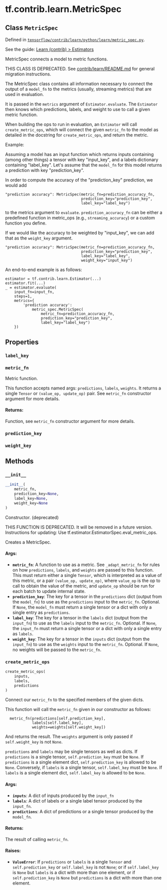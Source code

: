 <div itemscope itemtype="http://developers.google.com/ReferenceObject">
<meta itemprop="name" content="tf.contrib.learn.MetricSpec" />
<meta itemprop="property" content="label_key"/>
<meta itemprop="property" content="metric_fn"/>
<meta itemprop="property" content="prediction_key"/>
<meta itemprop="property" content="weight_key"/>
<meta itemprop="property" content="__init__"/>
<meta itemprop="property" content="create_metric_ops"/>
</div>

# tf.contrib.learn.MetricSpec

## Class `MetricSpec`





Defined in [`tensorflow/contrib/learn/python/learn/metric_spec.py`](https://www.tensorflow.org/code/tensorflow/contrib/learn/python/learn/metric_spec.py).

See the guide: [Learn (contrib) > Estimators](../../../../../api_guides/python/contrib.learn.md#Estimators)

MetricSpec connects a model to metric functions.

THIS CLASS IS DEPRECATED. See
[contrib/learn/README.md](https://www.tensorflow.org/code/tensorflow/contrib/learn/README.md)
for general migration instructions.

The MetricSpec class contains all information necessary to connect the
output of a `model_fn` to the metrics (usually, streaming metrics) that are
used in evaluation.

It is passed in the `metrics` argument of `Estimator.evaluate`. The
`Estimator` then knows which predictions, labels, and weight to use to call a
given metric function.

When building the ops to run in evaluation, an `Estimator` will call
`create_metric_ops`, which will connect the given `metric_fn` to the model
as detailed in the docstring for `create_metric_ops`, and return the metric.

Example:

Assuming a model has an input function which returns inputs containing
(among other things) a tensor with key "input_key", and a labels dictionary
containing "label_key". Let's assume that the `model_fn` for this model
returns a prediction with key "prediction_key".

In order to compute the accuracy of the "prediction_key" prediction, we
would add

```
"prediction accuracy": MetricSpec(metric_fn=prediction_accuracy_fn,
                                  prediction_key="prediction_key",
                                  label_key="label_key")
```

to the metrics argument to `evaluate`. `prediction_accuracy_fn` can be either
a predefined function in metric_ops (e.g., `streaming_accuracy`) or a custom
function you define.

If we would like the accuracy to be weighted by "input_key", we can add that
as the `weight_key` argument.

```
"prediction accuracy": MetricSpec(metric_fn=prediction_accuracy_fn,
                                  prediction_key="prediction_key",
                                  label_key="label_key",
                                  weight_key="input_key")
```

An end-to-end example is as follows:

```
estimator = tf.contrib.learn.Estimator(...)
estimator.fit(...)
_ = estimator.evaluate(
    input_fn=input_fn,
    steps=1,
    metrics={
        'prediction accuracy':
            metric_spec.MetricSpec(
                metric_fn=prediction_accuracy_fn,
                prediction_key="prediction_key",
                label_key="label_key")
    })
```

## Properties

<h3 id="label_key"><code>label_key</code></h3>



<h3 id="metric_fn"><code>metric_fn</code></h3>

Metric function.

This function accepts named args: `predictions`, `labels`, `weights`. It
returns a single `Tensor` or `(value_op, update_op)` pair. See `metric_fn`
constructor argument for more details.

#### Returns:

Function, see `metric_fn` constructor argument for more details.

<h3 id="prediction_key"><code>prediction_key</code></h3>



<h3 id="weight_key"><code>weight_key</code></h3>





## Methods

<h3 id="__init__"><code>__init__</code></h3>

``` python
__init__(
    metric_fn,
    prediction_key=None,
    label_key=None,
    weight_key=None
)
```

Constructor. (deprecated)

THIS FUNCTION IS DEPRECATED. It will be removed in a future version.
Instructions for updating:
Use tf.estimator.EstimatorSpec.eval_metric_ops.

Creates a MetricSpec.

#### Args:

* <b>`metric_fn`</b>: A function to use as a metric. See `_adapt_metric_fn` for
    rules on how `predictions`, `labels`, and `weights` are passed to this
    function. This must return either a single `Tensor`, which is
    interpreted as a value of this metric, or a pair
    `(value_op, update_op)`, where `value_op` is the op to call to
    obtain the value of the metric, and `update_op` should be run for
    each batch to update internal state.
* <b>`prediction_key`</b>: The key for a tensor in the `predictions` dict (output
    from the `model_fn`) to use as the `predictions` input to the
    `metric_fn`. Optional. If `None`, the `model_fn` must return a single
    tensor or a dict with only a single entry as `predictions`.
* <b>`label_key`</b>: The key for a tensor in the `labels` dict (output from the
    `input_fn`) to use as the `labels` input to the `metric_fn`.
    Optional. If `None`, the `input_fn` must return a single tensor or a
    dict with only a single entry as `labels`.
* <b>`weight_key`</b>: The key for a tensor in the `inputs` dict (output from the
    `input_fn`) to use as the `weights` input to the `metric_fn`.
    Optional. If `None`, no weights will be passed to the `metric_fn`.

<h3 id="create_metric_ops"><code>create_metric_ops</code></h3>

``` python
create_metric_ops(
    inputs,
    labels,
    predictions
)
```

Connect our `metric_fn` to the specified members of the given dicts.

This function will call the `metric_fn` given in our constructor as follows:

```
  metric_fn(predictions[self.prediction_key],
            labels[self.label_key],
            weights=weights[self.weight_key])
```

And returns the result. The `weights` argument is only passed if
`self.weight_key` is not `None`.

`predictions` and `labels` may be single tensors as well as dicts. If
`predictions` is a single tensor, `self.prediction_key` must be `None`. If
`predictions` is a single element dict, `self.prediction_key` is allowed to
be `None`. Conversely, if `labels` is a single tensor, `self.label_key` must
be `None`. If `labels` is a single element dict, `self.label_key` is allowed
to be `None`.

#### Args:

* <b>`inputs`</b>: A dict of inputs produced by the `input_fn`
* <b>`labels`</b>: A dict of labels or a single label tensor produced by the
    `input_fn`.
* <b>`predictions`</b>: A dict of predictions or a single tensor produced by the
    `model_fn`.


#### Returns:

The result of calling `metric_fn`.


#### Raises:

* <b>`ValueError`</b>: If `predictions` or `labels` is a single `Tensor` and
    `self.prediction_key` or `self.label_key` is not `None`; or if
    `self.label_key` is `None` but `labels` is a dict with more than one
    element, or if `self.prediction_key` is `None` but `predictions` is a
    dict with more than one element.



